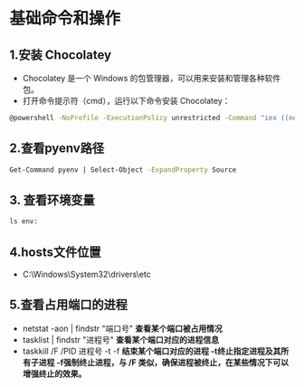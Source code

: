 # 基础命令和操作

## 1.安装 Chocolatey

- Chocolatey 是一个 Windows 的包管理器，可以用来安装和管理各种软件包。
- 打开命令提示符（cmd），运行以下命令安装 Chocolatey：

```bash
@powershell -NoProfile -ExecutionPolicy unrestricted -Command "iex ((new-object net.webclient).DownloadString('https://chocolatey.org/install.ps1'))" && SET "PATH=%PATH%;%ALLUSERSPROFILE%\chocolatey\bin"
```

## 2.查看pyenv路径

```bash powershell
Get-Command pyenv | Select-Object -ExpandProperty Source
```

## 3. 查看环境变量

```bash
ls env: 
```

## 4.hosts文件位置

- C:\Windows\System32\drivers\etc

## 5.查看占用端口的进程

- netstat -aon | findstr "端口号"  **查看某个端口被占用情况**
- tasklist | findstr "进程号"  **查看某个端口对应的进程信息**
- taskkill /F /PID 进程号 -t -f  **结束某个端口对应的进程 -t终止指定进程及其所有子进程 -f强制终止进程，与 /F 类似，确保进程被终止，在某些情况下可以增强终止的效果。**
